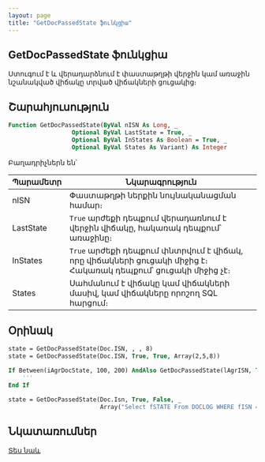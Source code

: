 ```yaml
---
layout: page
title: "GetDocPassedState ֆունկցիա"
---
```


## GetDocPassedState ֆունկցիա

Ստուգում է և վերադարձնում է փաստաթղթի վերջին կամ առաջին նշանակված վիճակը տրված վիճակների ցուցակից։

## Շարահյուսություն

``` vb
Function GetDocPassedState(ByVal nISN As Long, _
                  Optional ByVal LastState = True, _
                  Optional ByVal InStates As Boolean = True, _
                  Optional ByVal States As Variant) As Integer
```

Բաղադրիչներն են՝


| Պարամետր | Նկարագրություն |
|--|--|
| nISN | Փաստաթղթի ներքին նույնականացման համար։ |
| LastState | `True` արժեքի դեպքում վերադառնում է վերջին վիճակը, հակառակ դեպքում՝ առաջինը։ |
| InStates | `True` արժեքի դեպքում փնտրվում է վիճակ, որը վիճակների ցուցակի միջից է։ Հակառակ դեպքում՝ ցուցակի միջից չէ։ |
| States | Սահմանում է վիճակը կամ վիճակների մասիվ, կամ վիճակները որոշող SQL հարցում։ |

## Օրինակ

``` vb
state = GetDocPassedState(Doc.ISN, , , 8)
state = GetDocPassedState(Doc.ISN, True, True, Array(2,5,8))

If Between(iAgrDocState, 100, 200) AndAlso GetDocPassedState(lAgrISN, True, False, iAgrDocState) > 100 Then
    '''
End If

state = GetDocPassedState(Doc.Isn, True, False, _
                          Array("Select fSTATE From DOCLOG WHERE fISN = " & CStr(Doc.Isn) & " and NOT fSTATE Between 100 and 200"))
```

## Նկատառումներ

[Տես նաև](../../../functions.html)
